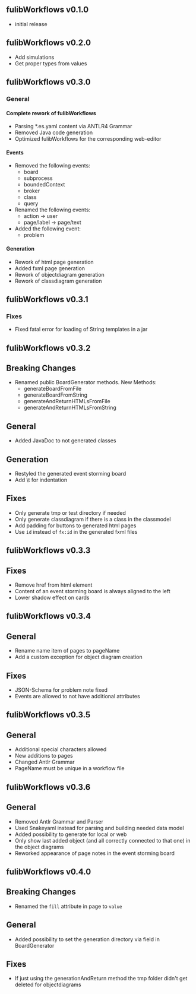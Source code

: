 ## fulibWorkflows v0.1.0

- initial release

## fulibWorkflows v0.2.0

- Add simulations
- Get proper types from values

## fulibWorkflows v0.3.0

### General
#### Complete rework of fulibWorkflows
- Parsing *.es.yaml content via ANTLR4 Grammar
- Removed Java code generation
- Optimized fulibWorkflows for the corresponding web-editor

#### Events
- Removed the following events:
  - board
  - subprocess
  - boundedContext
  - broker
  - class
  - query
- Renamed the following events:
  - action -> user
  - page/label -> page/text
- Added the following event:
  - problem

#### Generation
- Rework of html page generation
- Added fxml page generation
- Rework of objectdiagram generation
- Rework of classdiagram generation

## fulibWorkflows v0.3.1

### Fixes
- Fixed fatal error for loading of String templates in a jar

## fulibWorkflows v0.3.2

## Breaking Changes
- Renamed public BoardGenerator methods. New Methods:
  - generateBoardFromFile
  - generateBoardFromString
  - generateAndReturnHTMLsFromFile
  - generateAndReturnHTMLsFromString

## General
- Added JavaDoc to not generated classes

## Generation
- Restyled the generated event storming board
- Add \t for indentation

## Fixes
- Only generate tmp or test directory if needed
- Only generate classdiagram if there is a class in the classmodel
- Add padding for buttons to generated html pages
- Use `id` instead of `fx:id` in the generated fxml files

## fulibWorkflows v0.3.3

## Fixes
- Remove href from <a> html element
- Content of an event storming board is always aligned to the left
- Lower shadow effect on cards

## fulibWorkflows v0.3.4

## General
- Rename name item of pages to pageName
- Add a custom exception for object diagram creation

## Fixes
- JSON-Schema for problem note fixed
- Events are allowed to not have additional attributes

## fulibWorkflows v0.3.5

## General
- Additional special characters allowed
- New additions to pages
- Changed Antlr Grammar
- PageName must be unique in a workflow file

## fulibWorkflows v0.3.6

## General
- Removed Antlr Grammar and Parser
- Used Snakeyaml instead for parsing and building needed data model
- Added possibility to generate for local or web
- Only show last added object (and all correctly connected to that one) in the object diagrams
- Reworked appearance of page notes in the event storming board

## fulibWorkflows v0.4.0

## Breaking Changes
- Renamed the `fill` attribute in page to `value`

## General
- Added possibility to set the generation directory via field in BoardGenerator

## Fixes
- If just using the generationAndReturn method the tmp folder didn't get deleted for objectdiagrams

